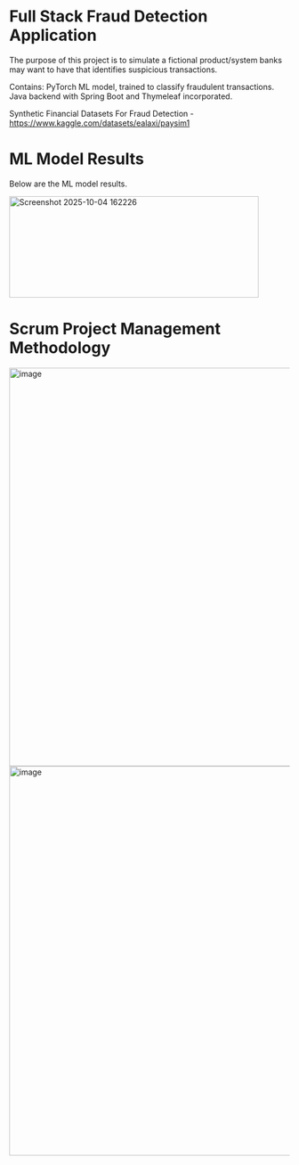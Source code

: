 <h1>Full Stack Fraud Detection Application</h1>
The purpose of this project is to simulate a fictional product/system banks may want to have that identifies suspicious transactions.

Contains:
PyTorch ML model, trained to classify fraudulent transactions.
Java backend with Spring Boot and Thymeleaf incorporated.

Synthetic Financial Datasets For Fraud Detection - https://www.kaggle.com/datasets/ealaxi/paysim1

<h1>ML Model Results</h1>

Below are the ML model results.

<img width="448" height="182" alt="Screenshot 2025-10-04 162226" src="https://github.com/user-attachments/assets/05a6be07-4e13-44d0-ab39-11750cbc779e" />

<h1>Scrum Project Management Methodology</h1>

<img width="1340" height="715" alt="image" src="https://github.com/user-attachments/assets/be3f4321-3ead-407e-a397-4bab475df940" />

<img width="1332" height="699" alt="image" src="https://github.com/user-attachments/assets/ad9558e0-741b-442f-92a4-ca56edccc974" />
